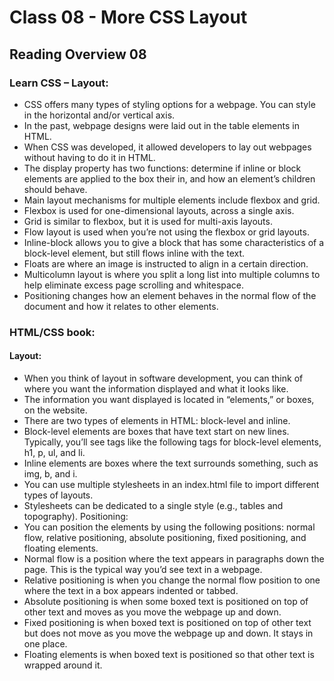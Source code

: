 # Class 08 - More CSS Layout

## Reading Overview 08

### Learn CSS – Layout:

- CSS offers many types of styling options for a webpage. You can style in the horizontal and/or vertical axis.
- In the past, webpage designs were laid out in the table elements in HTML. 
- When CSS was developed, it allowed developers to lay out webpages without having to do it in HTML.
- The display property has two functions: determine if inline or block elements are applied to the box their in, and how an element’s children should behave.
- Main layout mechanisms for multiple elements include flexbox and grid.
- Flexbox is used for one-dimensional layouts, across a single axis.
- Grid is similar to flexbox, but it is used for multi-axis layouts.
- Flow layout is used when you’re not using the flexbox or grid layouts.
- Inline-block allows you to give a block that has some characteristics of a block-level element, but still flows inline with the text.
- Floats are where an image is instructed to align in a certain direction. 
- Multicolumn layout is where you split a long list into multiple columns to help eliminate excess page scrolling and whitespace.
- Positioning changes how an element behaves in the normal flow of the document and how it relates to other elements.

### HTML/CSS book:

#### Layout:

- When you think of layout in software development, you can think of where you want the information displayed and what it looks like.
- The information you want displayed is located in “elements,” or boxes, on the website. 
- There are two types of elements in HTML: block-level and inline.
- Block-level elements are boxes that have text start on new lines. Typically, you’ll see tags like the following tags for block-level elements, h1, p, ul, and li.
- Inline elements are boxes where the text surrounds something, such as img, b, and i.
- You can use multiple stylesheets in an index.html file to import different types of layouts.
- Stylesheets can be dedicated to a single style (e.g., tables and topography). 
Positioning:
- You can position the elements by using the following positions: normal flow, relative positioning, absolute positioning, fixed positioning, and floating elements.
- Normal flow is a position where the text appears in paragraphs down the page. This is the typical way you’d see text in a webpage.
- Relative positioning is when you change the normal flow position to one where the text in a box appears indented or tabbed.
- Absolute positioning is when some boxed text is positioned on top of other text and moves as you move the webpage up and down.
- Fixed positioning is when boxed text is positioned on top of other text but does not move as you move the webpage up and down. It stays in one place.
- Floating elements is when boxed text is positioned so that other text is wrapped around it.